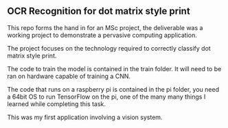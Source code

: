 ## OCR Recognition for dot matrix style print

This repo forms the hand in for an MSc project, the deliverable was a working project to demonstrate a pervasive computing application.

The project focuses on the technology required to correctly classify dot matrix style print.

The code to train the model is contained in the train folder. It will need to be ran on hardware capable of training a CNN.

The code that runs on a raspberry pi is contained in the pi folder, you need a 64bit OS to run TensorFlow on the pi, 
one of the many many things I learned while completing this task.

This was my first application involving a vision system.  
